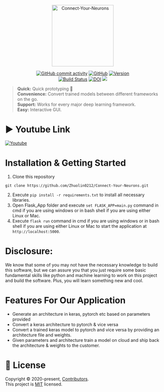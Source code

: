 <p align="center">
  <img
    width="200"
    src="https://raw.githubusercontent.com/Zhuolin0212/Connect-Your-Neurons/master/logo%20(2).png"
    alt="Connect-Your-Neurons"
  />
</p>
<p align="center">
  <a href="https://img.shields.io/github/commit-activity/m/Zhuolin0212/Connect-Your-Neurons?style=plastic"
    ><img
      src="https://img.shields.io/github/commit-activity/m/Zhuolin0212/Connect-Your-Neurons?style=plastic"
      alt="GitHub commit activity"
  /></a>
  <a href="https://github.com/Zhuolin0212/Connect-Your-Neurons/blob/master/LICENSE"
    ><img
      src="https://img.shields.io/github/license/Zhuolin0212/Project1?style=plastic"
      alt="GitHub"
  /></a>
  <a href="https://img.shields.io/badge/version-0.01-brightgreen"
    ><img
      src="https://img.shields.io/badge/version-0.01-brightgreen"
      alt="Version"/></a
  ><br />
  <a href="https://travis-ci.org/Zhuolin0212/Connect-Your-Neurons.svg?branch=master)](https://travis-ci.org/Zhuolin0212/Connect-Your-Neurons"
    ><img
      src="https://travis-ci.org/Zhuolin0212/Connect-Your-Neurons.svg?branch=master"
      alt="Build Status"
  /></a>
 <a href="https://doi.org/10.5281/zenodo.4023294"
    ><img 
      src="https://zenodo.org/badge/DOI/10.5281/zenodo.4023294.svg" 
      alt="DOI"
 ></a>
 <a href="https://codecov.io/gh/Zhuolin0212/Connect-Your-Neurons"
    ><img src="https://codecov.io/gh/Zhuolin0212/Connect-Your-Neurons/branch/master/graph/badge.svg" 
 /></a>
</p>

<!-- This is commented out. 

<<<<<<< HEAD
<<<<<<< HEAD
# Connect Your Neurons
=======
>>>>>>> 4875d19dd8a0f9b6c98e38da57ecb78e02f12ba1

=======
# Connect Your Neurons
[comment]: <> (![GitHub commit activity](https://img.shields.io/github/commit-activity/m/Zhuolin0212/Connect-Your-Neurons?style=plastic))
[comment]: <> (![GitHub](https://img.shields.io/github/license/Zhuolin0212/Project1?style=plastic))
[comment]: <> (![Version](https://img.shields.io/badge/version-0.01-brightgreen))
[comment]: <> ([![Build Status](https://travis-ci.org/Zhuolin0212/Connect-Your-Neurons.svg?branch=master)](https://travis-ci.org/Zhuolin0212/Connect-Your-Neurons))
[comment]: <> ([![DOI](https://zenodo.org/badge/DOI/10.5281/zenodo.4023294.svg)](https://doi.org/10.5281/zenodo.4023294))
=======
>>>>>>> 4875d19dd8a0f9b6c98e38da57ecb78e02f12ba1

>>>>>>> 75344f79e9df9c679f180ff7905048137f982ea0  
-->
>**Quick:** Quick prototyping  🚀  
>**Convenience:** Convert trained models between different frameworks on the go.  
>**Support:** Works for every major deep learning framework.  
>**Easy:** Interactive GUI.  

# ▶</strong> Youtube Link
[![Youtube](http://img.youtube.com/vi/H0h6bSO6XEI/0.jpg)](http://www.youtube.com/watch?v=H0h6bSO6XEI "111")

# Installation & Getting Started
1) Clone this repository
```
git clone https://github.com/Zhuolin0212/Connect-Your-Neurons.git
```
2) Execute ```pip install -r requirements.txt``` to install all necessary libraries.
3) Open Flask_App folder and execute ```set FLASK_APP=main.py``` command in cmd if you are using windows or in bash shell if you are using either Linux or Mac.
4) Execute ```flask run``` command in cmd if you are using windows or in bash shell if you are using either Linux or Mac to start the application at ```http://localhost:5000```.

# Disclosure:

We know that some of you may not have the necessary knowledge to build this software, but we can assure you that you just require some basic fundamental skills like python and machine learning to work on this project and build the software. Plus, you will learn something new and cool.

# Features For Our Application
- Generate an architecture in keras, pytorch etc based on parameters provided
- Convert a keras architecture to pytorch & vice versa
- Convert a trained keras model to pytorch and vice versa by providing an architecture file and weights.
- Given parameters and architecture train a model on cloud and ship back the architecture & weights to the customer.
# 📝 License
Copyright © 2020-present, [Contributors](https://github.com/Zhuolin0212/Connect-Your-Neurons/graphs/contributors).<br>
This project is [MIT](https://github.com/Zhuolin0212/Connect-Your-Neurons/blob/master/LICENSE) licensed.
